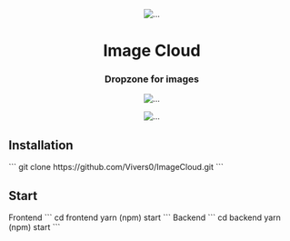 
<p align="center">
	<img src="https://imgur.com/HwXK4Fi.png" alt="...">
</p>

<h1 align="center"><b>Image Cloud</b></h1>
<h3 align="center">Dropzone for images</h3>
<p align="center">
	<img src="https://imgur.com/Yrj5gHt.png" alt="...">
</p>
<p align="center">
	<img src="https://imgur.com/VtZ1w0O.png" alt="...">
</p>

<h2>Installation</h2>
```
git clone https://github.com/Vivers0/ImageCloud.git
```
<h2>Start</h2>
Frontend
```
cd frontend
yarn (npm) start
```
Backend
```
cd backend
yarn (npm) start
```